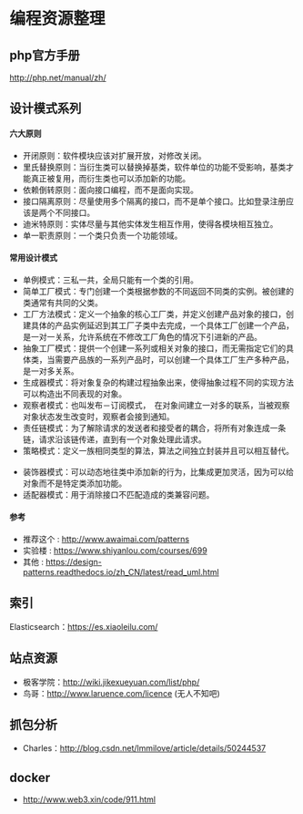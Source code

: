 # 编程资源整理     

## php官方手册    
http://php.net/manual/zh/          


## 设计模式系列    
#### 六大原则      
* 开闭原则：软件模块应该对扩展开放，对修改关闭。   
* 里氏替换原则：当衍生类可以替换掉基类，软件单位的功能不受影响，基类才能真正被复用，而衍生类也可以添加新的功能。        
* 依赖倒转原则：面向接口编程，而不是面向实现。    
* 接口隔离原则：尽量使用多个隔离的接口，而不是单个接口。比如登录注册应该是两个不同接口。    
* 迪米特原则：实体尽量与其他实体发生相互作用，使得各模块相互独立。    
* 单一职责原则：一个类只负责一个功能领域。    

#### 常用设计模式    
* 单例模式：三私一共，全局只能有一个类的引用。    
* 简单工厂模式：专门创建一个类根据参数的不同返回不同类的实例。被创建的类通常有共同的父类。    
* 工厂方法模式：定义一个抽象的核心工厂类，并定义创建产品对象的接口，创建具体的产品实例延迟到其工厂子类中去完成，一个具体工厂创建一个产品，是一对一关系，允许系统在不修改工厂角色的情况下引进新的产品。    
* 抽象工厂模式：提供一个创建一系列或相关对象的接口，而无需指定它们的具体类，当需要产品族的一系列产品时，可以创建一个具体工厂生产多种产品，是一对多关系。   
* 生成器模式：将对象复杂的构建过程抽象出来，使得抽象过程不同的实现方法可以构造出不同表现的对象。    
* 观察者模式：也叫发布－订阅模式，　在对象间建立一对多的联系，当被观察对象状态发生改变时，观察者会接到通知。    
* 责任链模式：为了解除请求的发送者和接受者的耦合，将所有对象连成一条链，请求沿该链传递，直到有一个对象处理此请求。        
* 策略模式：定义一族相同类型的算法，算法之间独立封装并且可以相互替代。   
* 装饰器模式：可以动态地往类中添加新的行为，比集成更加灵活，因为可以给对象而不是特定类添加功能。    
* 适配器模式：用于消除接口不匹配造成的类兼容问题。   

#### 参考    
* 推荐这个 : http://www.awaimai.com/patterns    
* 实验楼 : https://www.shiyanlou.com/courses/699     
* 其他 : https://design-patterns.readthedocs.io/zh_CN/latest/read_uml.html    


## 索引     
Elasticsearch：https://es.xiaoleilu.com/    

## 站点资源     
* 极客学院：http://wiki.jikexueyuan.com/list/php/      
* 鸟哥：http://www.laruence.com/licence (无人不知吧)


## 抓包分析     
* Charles：http://blog.csdn.net/lmmilove/article/details/50244537     


## docker    
* http://www.web3.xin/code/911.html    

